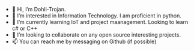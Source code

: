 - 👋 Hi, I’m Dohli-Trojan.
- 👀 I’m interested in Information Technology. I am proficient in python.
- 🌱 I’m currently learning IoT and project maanagement. Looking to learn c# or C++
- 💞️ I’m looking to collaborate on any open source interesting projects.
- 📫 You can reach me by messaging on Github (if possible)


<!---
Dohli-Trojan/Dohli-Trojan is a ✨ special ✨ repository because its `README.md` (this file) appears on your GitHub profile.
You can click the Preview link to take a look at your changes.
--->
